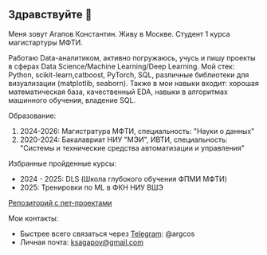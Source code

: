 ## Здравствуйте 👋

<!--
**AgapovKS/AgapovKS** is a ✨ _special_ ✨ repository because its `README.md` (this file) appears on your GitHub profile.

Here are some ideas to get you started:

- 🔭 I’m currently working on ...
- 🌱 I’m currently learning ...
- 👯 I’m looking to collaborate on ...
- 🤔 I’m looking for help with ...
- 💬 Ask me about ...
- 📫 How to reach me: ...
- 😄 Pronouns: ...
- ⚡ Fun fact: ...
-->
Меня зовут Агапов Константин. 
Живу в Москве. Студент 1 курса магистартуры МФТИ. 

Работаю Data-аналитиком, активно погружаюсь, учусь и пишу проекты в сферах Data Science/Machine Learning/Deep Learning. 
Мой стек: Python, scikit-learn,catboost, PyTorch, SQL, различные библиотеки для визуализации (matplotlib, seaborn). 
Также в мои навыки входит: хорошая математическая база, качественный EDA, навыки в алгоритмах машинного обучения, владение SQL.

Образование:
1. 2024-2026: Магистратура МФТИ, специальность: "Науки о данных"
2. 2020-2024: Бакалавриат НИУ "МЭИ", ИВТИ, специальность: "Системы и технические средства автоматизации и управления"

Избранные пройденные курсы:
- 2024 - 2025: DLS (Школа глубокого обучения ФПМИ МФТИ)
- 2025: Тренировки по ML в ФКН НИУ ВШЭ

[Репозиторий с пет-проектами](https://github.com/AgapovKS/pet_projects/)


Мои контакты:
- Быстрее всего связаться через [Telegram](https://t.me/argcos): @argcos
- Личная почта: ksagapov@gmail.com
